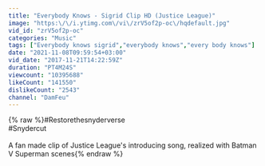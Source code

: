 ```yaml
---
title: "Everybody Knows - Sigrid Clip HD (Justice League)"
image: "https:\/\/i.ytimg.com\/vi\/zrV5of2p-oc\/hqdefault.jpg"
vid_id: "zrV5of2p-oc"
categories: "Music"
tags: ["Everybody knows sigrid","everybody knows","every body knows"]
date: "2021-11-08T09:59:54+03:00"
vid_date: "2017-11-21T14:22:59Z"
duration: "PT4M24S"
viewcount: "10395688"
likeCount: "141550"
dislikeCount: "2543"
channel: "DamFeu"
---
```

{% raw %}#Restorethesnyderverse<br />#Snydercut<br /><br />A fan made clip of Justice League's introducing song, realized with Batman V Superman scenes{% endraw %}
